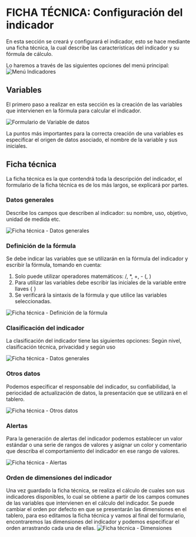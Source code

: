 # FICHA TÉCNICA: Configuración del indicador #
En esta sección se creará y configurará el indicador, esto se hace mediante una ficha técnica, la cual describe las características del indicador y su fórmula de cálculo.

Lo haremos a través de las siguientes opciones del menú principal:
![Menú Indicadores](menu_indicadores.png)

## Variables
El primero paso a realizar en esta sección es la creación de las variables que intervienen en la fórmula para calcular el indicador.

![Formulario de Variable de datos](variable_dato_crear.png)

La puntos más importantes para la correcta creación de una variables es especificar el origen de datos asociado, el nombre de la variable y sus iniciales.

## Ficha técnica
La ficha técnica es la que contendrá toda la descripción del indicador, el formulario de la ficha técnica es de los más largos, se explicará por partes.

### Datos generales
Describe los campos que describen al indicador: su nombre, uso, objetivo, unidad de medida etc.

![Ficha técnica - Datos generales](ficha1.png)

### Definición de la fórmula
Se debe indicar las variables que se utilizarán en la fórmula del indicador y escribir la fórmula, tomando en cuenta:
1. Solo puede utilizar operadores matemáticos: /, *, +, - (, )
2. Para utilizar las variables debe escribir las iniciales de la variable entre llaves { }
3. Se verificará la sintaxis de la fórmula y que utilice las variables seleccionadas.

![Ficha técnica - Definición de la fórmula](ficha2.png)

### Clasificación del indicador
La clasificación del indicador tiene las siguientes opciones: Según nivel, clasificación técnica, privacidad  y según uso

![Ficha técnica - Datos generales](ficha3.png)

### Otros datos
Podemos especificar el responsable del indicador, su confiabilidad, la periocidad de actualización de datos, la presentación que se utilizará en el tablero.

![Ficha técnica - Otros datos](ficha4.png)

### Alertas
Para la generación de alertas del indicador podemos establecer un valor estándar o una serie de rangos de valores y asignar un color y comentario que describa el comportamiento del indicador en ese rango de valores.

![Ficha técnica - Alertas](ficha5.png)

### Orden de dimensiones del indicador
Una vez guardado la ficha técnica, se realiza el cálculo de cuales son sus indicadores disponibles, lo cual se obtiene a partir de los campos comunes de las variables que intervienen en el cálculo del indicador. Se puede cambiar el orden por defecto en que se presentarán las dimensiones en el tablero, para eso editamos la ficha técnica y vamos al final del formulario, encontraremos las dimensiones del indicador y podemos especificar el orden arrastrando cada una de ellas.
![Ficha técnica - Dimensiones](ficha6.png)